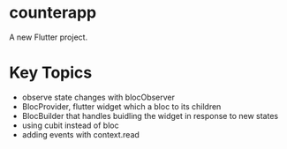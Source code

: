 # counterapp

A new Flutter project.

# Key Topics 
- observe state changes with blocObserver
- BlocProvider, flutter widget which a bloc to its children
- BlocBuilder that handles buidling the widget in response to new states
- using cubit instead of bloc
- adding events with context.read